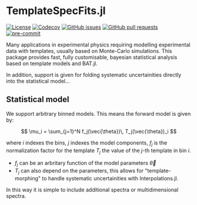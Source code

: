 # TemplateSpecFits.jl

[![License](http://img.shields.io/badge/license-MIT-brightgreen.svg?style=flat)](LICENSE.md)
[![Codecov](https://img.shields.io/codecov/c/github/tdixon97/TemplateSpecFits.jl?logo=codecov)](https://app.codecov.io/gh/legend-exp/TemplateSpecFits.jl)
[![GitHub issues](https://img.shields.io/github/issues/tdixon97/TemplateSpecFits.jl?logo=github)](https://github.com/tdixon97/TemplateSpecFits.jl/issues)
[![GitHub pull requests](https://img.shields.io/github/issues-pr/tdixon97/TemplateSpecFits.jl?logo=github)](https://github.com/tdixon97/TemplateSpecFits.jl/pulls)
[![pre-commit](https://img.shields.io/badge/pre--commit-enabled-brightgreen?logo=pre-commit)](https://github.com/pre-commit/pre-commit)


Many applications in experimental physics requiring modelling experimental data with templates, usually based on Monte-Carlo simulations.
This package provides fast, fully customisable, bayesian statistical analysis based on template models and BAT.jl.

In addition, support is given for folding systematic uncertainities directly into the statistical model...


## Statistical model
We support arbitrary binned models. This means the forward model is given by:

$$
\mu_i = \sum_{j=1}^N f_j(\vec{\theta})\, T_j(\vec{\theta})_i
$$

where  $i$ indexes the bins, $j$ indexes the model components, $f_j$ is the normalization factor for the template $T_j$ the value of the $j$-th template in bin $i$.

- $f_j$ can be an arbritary function of the model parameters $\vec{\theta}$
- $T_j$ can also depend on the parameters, this allows for "template-morphing" to handle systematic uncertainities with Interpolations.jl.

In this way it is simple to include additional spectra or multidimensional spectra.
